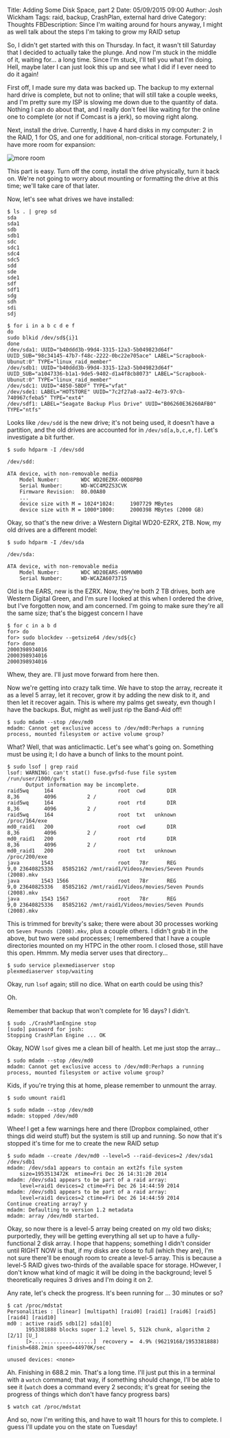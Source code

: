 Title: Adding Some Disk Space, part 2
Date: 05/09/2015 09:00
Author: Josh Wickham
Tags: raid, backup, CrashPlan, external hard drive
Category: Thoughts
FBDescription: Since I'm waiting around for hours anyway, I might as well talk about the steps I'm taking to grow my RAID setup

So, I didn't get started with this on Thursday. In fact, it wasn't till Saturday that I decided to actually take the
plunge. And now I'm stuck in the middle of it, waiting for... a long time. Since I'm stuck, I'll tell you what I'm doing.
Hell, maybe later I can just look this up and see what I did if I ever need to do it again!

First off, I made sure my data was backed up. The backup to my external hard drive is complete, but not to online; that
will still take a couple weeks, and I'm pretty sure my ISP is slowing me down due to the quantity of data. Nothing I can
do about that, and I really don't feel like waiting for the online one to complete (or not if Comcast is a jerk), so
moving right along.

Next, install the drive. Currently, I have 4 hard disks in my computer: 2 in the RAID, 1 for OS, and one for additional,
non-critical storage. Fortunately, I have more room for expansion:

![more room][upgrade-raid-2-internal]

This part is easy. Turn off the comp, install the drive physically, turn it back on. We're not going to worry about
mounting or formatting the drive at this time; we'll take care of that later.

Now, let's see what drives we have installed:

    $ ls . | grep sd
    sda
    sda1
    sdb
    sdb1
    sdc
    sdc1
    sdc4
    sdc5
    sdd
    sde
    sde1
    sdf
    sdf1
    sdg
    sdh
    sdi
    sdj
    
    $ for i in a b c d e f
    do
    sudo blkid /dev/sd${i}1
    done
    /dev/sda1: UUID="b40ddd3b-99d4-3315-12a3-5b049823d64f" UUID_SUB="98c34145-47b7-f48c-2222-0bc22e705ace" LABEL="Scrapbook-Ubunut:0" TYPE="linux_raid_member" 
    /dev/sdb1: UUID="b40ddd3b-99d4-3315-12a3-5b049823d64f" UUID_SUB="a1047336-b1a1-9de5-9402-d1a4f8cb8073" LABEL="Scrapbook-Ubunut:0" TYPE="linux_raid_member" 
    /dev/sdc1: UUID="4850-5BDF" TYPE="vfat" 
    /dev/sde1: LABEL="HOTSTORE" UUID="7c2f27a8-aa72-4e73-97cb-740967cfeba5" TYPE="ext4" 
    /dev/sdf1: LABEL="Seagate Backup Plus Drive" UUID="B06260E36260AFB0" TYPE="ntfs"

Looks like ```/dev/sdd``` is the new drive; it's not being used, it doesn't have a partition, and the old drives are
accounted for in ```/dev/sd[a,b,c,e,f]```. Let's investigate a bit further.

    $ sudo hdparm -I /dev/sdd
    
    /dev/sdd:
    
    ATA device, with non-removable media
        Model Number:       WDC WD20EZRX-00D8PB0                    
        Serial Number:      WD-WCC4M2ZS3CVK
        Firmware Revision:  80.00A80
        ...
        device size with M = 1024*1024:     1907729 MBytes
        device size with M = 1000*1000:     2000398 MBytes (2000 GB)

Okay, so that's the new drive: a Western Digital WD20-EZRX, 2TB. Now, my old drives are a different model:

    $ sudo hdparm -I /dev/sda
    
    /dev/sda:
    
    ATA device, with non-removable media
        Model Number:       WDC WD20EARS-00MVWB0                    
        Serial Number:      WD-WCAZA6073715

Old is the EARS, new is the EZRX. Now, they're both 2 TB drives, both are Western Digital Green, and I'm sure I looked
at this when I ordered the drive, but I've forgotten now, and am concerned. I'm going to make sure they're all the same
size; that's the biggest concern I have

    $ for c in a b d                   
    for> do
    for> sudo blockdev --getsize64 /dev/sd${c}
    for> done
    2000398934016
    2000398934016
    2000398934016

Whew, they are. I'll just move forward from here then.

Now we're getting into crazy talk time. We have to stop the array, recreate it as a level 5 array, let it recover, grow
it by adding the new disk to it, and then let it recover again. This is where my palms get sweaty, evn though I have the
backups. But, might as well just rip the Band-Aid off!

    $ sudo mdadm --stop /dev/md0
    mdadm: Cannot get exclusive access to /dev/md0:Perhaps a running process, mounted filesystem or active volume group?

What? Well, that was anticlimactic. Let's see what's going on. Something must be using it; I do have a bunch of links to
the mount point.

    $ sudo lsof | grep raid
    lsof: WARNING: can't stat() fuse.gvfsd-fuse file system /run/user/1000/gvfs
          Output information may be incomplete.
    raid5wq     164                     root  cwd       DIR               8,36        4096          2 /
    raid5wq     164                     root  rtd       DIR               8,36        4096          2 /
    raid5wq     164                     root  txt   unknown                                           /proc/164/exe
    md0_raid1   200                     root  cwd       DIR               8,36        4096          2 /
    md0_raid1   200                     root  rtd       DIR               8,36        4096          2 /
    md0_raid1   200                     root  txt   unknown                                           /proc/200/exe
    java       1543                     root   78r      REG                9,0 23640825336   85852162 /mnt/raid1/Videos/movies/Seven Pounds (2008).mkv
    java       1543 1566                root   78r      REG                9,0 23640825336   85852162 /mnt/raid1/Videos/movies/Seven Pounds (2008).mkv
    java       1543 1567                root   78r      REG                9,0 23640825336   85852162 /mnt/raid1/Videos/movies/Seven Pounds (2008).mkv


This is trimmed for brevity's sake; there were about 30 processes working on ```Seven Pounds (2008).mkv```, plus a couple
others. I didn't grab it in the above, but two were ```smbd``` processes; I remembered that I have a couple directories
mounted on my HTPC in the other room. I closed those, still have this open. Hmmm. My media server uses that directory...

    $ sudo service plexmediaserver stop
    plexmediaserver stop/waiting

Okay, run ```lsof``` again; still no dice. What on earth could be using this?

Oh.

Remember that backup that won't complete for 16 days? I didn't.

    $ sudo ./CrashPlanEngine stop
    [sudo] password for josh: 
    Stopping CrashPlan Engine ... OK

Okay, NOW ```lsof``` gives me a clean bill of health. Let me just stop the array...

    $ sudo mdadm --stop /dev/md0
    mdadm: Cannot get exclusive access to /dev/md0:Perhaps a running process, mounted filesystem or active volume group?

Kids, if you're trying this at home, please remember to unmount the array.

    $ sudo umount raid1

    $ sudo mdadm --stop /dev/md0
    mdadm: stopped /dev/md0
    
Whee! I get a few warnings here and there (Dropbox complained, other things did weird stuff) but the system is still up
and running. So now that it's stopped it's time for me to create the new RAID setup

    $ sudo mdadm --create /dev/md0 --level=5 --raid-devices=2 /dev/sda1 /dev/sdb1
    mdadm: /dev/sda1 appears to contain an ext2fs file system
        size=1953513472K  mtime=Fri Dec 26 14:31:20 2014
    mdadm: /dev/sda1 appears to be part of a raid array:
        level=raid1 devices=2 ctime=Fri Dec 26 14:44:59 2014
    mdadm: /dev/sdb1 appears to be part of a raid array:
        level=raid1 devices=2 ctime=Fri Dec 26 14:44:59 2014
    Continue creating array? y
    mdadm: Defaulting to version 1.2 metadata
    mdadm: array /dev/md0 started.

Okay, so now there is a level-5 array being created on my old two disks; purportedly, they will be getting everything all
set up to have a fully-functional 2 disk array. I hope that happens; something I didn't consider until RIGHT NOW is that,
if my disks are close to full (which they are), I'm not sure there'll be enough room to create a level-5 array. This is
because a level-5 RAID gives two-thirds of the available space for storage. HOwever, I don't know what kind of magic it
will be doing in the background; level 5 theoretically requires 3 drives and I'm doing it on 2.

Any rate, let's check the progress. It's been running for ... 30 minutes or so?

    $ cat /proc/mdstat
    Personalities : [linear] [multipath] [raid0] [raid1] [raid6] [raid5] [raid4] [raid10] 
    md0 : active raid5 sdb1[2] sda1[0]
          1953381888 blocks super 1.2 level 5, 512k chunk, algorithm 2 [2/1] [U_]
          [>....................]  recovery =  4.9% (96219168/1953381888) finish=688.2min speed=44970K/sec
          
    unused devices: <none>
    
Ah. Finishing in 688.2 min. That's a long time. I'll just put this in a terminal with a ```watch``` command; that way, if
something should change, I'll be able to see it (```watch``` does a command every 2 seconds; it's great for seeing the
progress of things which don't have fancy progress bars)

    $ watch cat /proc/mdstat
    
And so, now I'm writing this, and have to wait 11 hours for this to complete. I guess I'll update you on the state on
Tuesday!

[upgrade-raid-2-internal]: {filename}/images/upgrade-raid-2-internal.jpg
